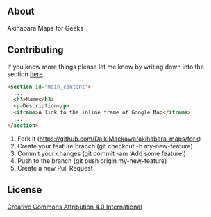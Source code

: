## About

Akihabara Maps for Geeks

## Contributing

If you know more things please let me know by writing down into the section [here](https://github.com/DaikiMaekawa/akihabara_maps/blob/gh-pages/index.html#L32).

```html
<section id="main_content">
  ...
  <h3>Name</h3>
  <p>Description</p>
  <iframe>A link to the inline frame of Google Map</iframe>
  ...
</section>
```

1. Fork it (https://github.com/DaikiMaekawa/akihabara_maps/fork)
2. Create your feature branch (git checkout -b my-new-feature)
3. Commit your changes (git commit -am 'Add some feature')
4. Push to the branch (git push origin my-new-feature)
5. Create a new Pull Request

## License

[Creative Commons Attribution 4.0 International](http://creativecommons.org/licenses/by/4.0/)
